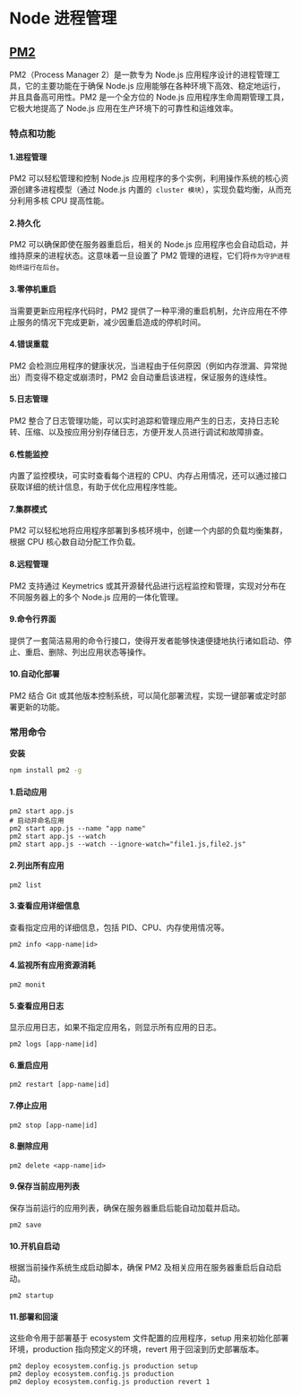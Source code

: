 # Node 进程管理

## [PM2](https://pm2.keymetrics.io/docs/)

PM2（Process Manager 2）是一款专为 Node.js 应用程序设计的进程管理工具，它的主要功能在于确保 Node.js 应用能够在各种环境下高效、稳定地运行，并且具备高可用性。PM2 是一个全方位的 Node.js 应用程序生命周期管理工具，它极大地提高了 Node.js 应用在生产环境下的可靠性和运维效率。

### 特点和功能

#### 1.进程管理

PM2 可以轻松管理和控制 Node.js 应用程序的多个实例，利用操作系统的核心资源创建多进程模型（通过 Node.js 内置的` cluster 模块`），实现负载均衡，从而充分利用多核 CPU 提高性能。

#### 2.持久化

PM2 可以确保即使在服务器重启后，相关的 Node.js 应用程序也会自动启动，并维持原来的进程状态。这意味着一旦设置了 PM2 管理的进程，它们将`作为守护进程始终运行在后台`。

#### 3.零停机重启

当需要更新应用程序代码时，PM2 提供了一种平滑的重启机制，允许应用在不停止服务的情况下完成更新，减少因重启造成的停机时间。

#### 4.错误重载

PM2 会检测应用程序的健康状况，当进程由于任何原因（例如内存泄漏、异常抛出）而变得不稳定或崩溃时，PM2 会自动重启该进程，保证服务的连续性。

#### 5.日志管理

PM2 整合了日志管理功能，可以实时追踪和管理应用产生的日志，支持日志轮转、压缩、以及按应用分别存储日志，方便开发人员进行调试和故障排查。

#### 6.性能监控

内置了监控模块，可实时查看每个进程的 CPU、内存占用情况，还可以通过接口获取详细的统计信息，有助于优化应用程序性能。

#### 7.集群模式

PM2 可以轻松地将应用程序部署到多核环境中，创建一个内部的负载均衡集群，根据 CPU 核心数自动分配工作负载。

#### 8.远程管理

PM2 支持通过 Keymetrics 或其开源替代品进行远程监控和管理，实现对分布在不同服务器上的多个 Node.js 应用的一体化管理。

#### 9.命令行界面

提供了一套简洁易用的命令行接口，使得开发者能够快速便捷地执行诸如启动、停止、重启、删除、列出应用状态等操作。

#### 10.自动化部署

PM2 结合 Git 或其他版本控制系统，可以简化部署流程，实现一键部署或定时部署更新的功能。

### 常用命令

**安装**

```sh
npm install pm2 -g
```

#### 1.启动应用

```shell
pm2 start app.js
# 启动并命名应用
pm2 start app.js --name "app name"
pm2 start app.js --watch
pm2 start app.js --watch --ignore-watch="file1.js,file2.js"
```

#### 2.列出所有应用

```shell
pm2 list
```

#### 3.查看应用详细信息

查看指定应用的详细信息，包括 PID、CPU、内存使用情况等。

```shell
pm2 info <app-name|id>
```

#### 4.监视所有应用资源消耗

```shell
pm2 monit
```

#### 5.查看应用日志

显示应用日志，如果不指定应用名，则显示所有应用的日志。

```shell
pm2 logs [app-name|id]
```

#### 6.重启应用

```shell
pm2 restart [app-name|id]
```

#### 7.停止应用

```shell
pm2 stop [app-name|id]
```

#### 8.删除应用

```shell
pm2 delete <app-name|id>
```

#### 9.保存当前应用列表

保存当前运行的应用列表，确保在服务器重启后能自动加载并启动。

```shell
pm2 save
```

#### 10.开机自启动

根据当前操作系统生成启动脚本，确保 PM2 及相关应用在服务器重启后自动启动。

```shell
pm2 startup
```

#### 11.部署和回滚

这些命令用于部署基于 ecosystem 文件配置的应用程序，setup 用来初始化部署环境，production 指向预定义的环境，revert 用于回滚到历史部署版本。

```shell
pm2 deploy ecosystem.config.js production setup
pm2 deploy ecosystem.config.js production
pm2 deploy ecosystem.config.js production revert 1
```
